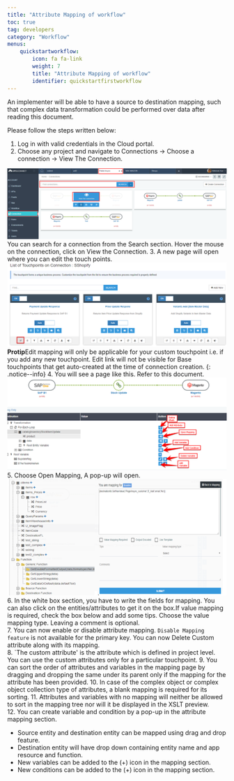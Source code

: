 ```yaml
---
title: "Attribute Mapping of workflow"
toc: true
tag: developers
category: "Workflow"
menus: 
    quickstartworkflow:
        icon: fa fa-link
        weight: 7
        title: "Attribute Mapping of workflow" 
        identifier: quickstartfirstworkflow
---
```


An implementer will be able to have a source to destination mapping, such that complex data transformation could be performed over data after reading this document.

Please follow the steps written below:

1. Log in with valid credentials in the Cloud portal.
2. Choose any project and navigate to Connections -> Choose a connection -> View The Connection.

![Attribute-Mapping1](/staticfiles/workflow-management/media/Attribute-Mapping1.png)  
You can search for a connection from the Search section. Hover the mouse on the connection, click on View the Connection.
3. A new page will open where you can edit the touch points.  
![Attribute-Mapping2](/staticfiles/workflow-management/media/Attribute-Mapping2.png)  
**Protip**Edit mapping will only be applicable for your custom touchpoint i.e. if you add any new touchpoint. Edit link will not be visible for Base touchpoints that get auto-created at the time of connection creation.
{: .notice--info}
4. You will see a page like this. Refer to this document.  
![Attribute-Mapping3](/staticfiles/workflow-management/media/Attribute-Mapping3.png)  
5. Choose Open Mapping, A pop-up will open.    
![Attribute-Mapping4](/staticfiles/workflow-management/media/Attribute-Mapping4.jpg)  
6. In the white box section, you have to write the fields for mapping. You can also click on the entities/attributes to get it on the box.If value mapping is required, check the box below and add some tips.
Choose the value mapping type. Leaving a comment is optional.  
7. You can now enable or disable attribute mapping. `Disable Mapping feature` is not available for the primary key.
You can now Delete Custom attribute along with its mapping.  
8. `The custom attribute' is the attribute which is defined in project level. You can use the custom attributes only for a particular touchpoint.
9. You can sort the order of attributes and variables in the mapping page by dragging and dropping the same under its parent only if the mapping for the attribute has been provided.
10. In case of the complex object or complex object collection type of attributes, a blank mapping is required for its sorting.
11. Attributes and variables with no mapping will neither be allowed to sort in the mapping tree nor will it be displayed in the XSLT preview.  
12. You can create variable and condition by a pop-up in the attribute mapping section.
* Source entity and destination entity can be mapped using drag and drop feature. 
* Destination entity will have drop down containing entity name and app resource and function. 
* New variables can be added to the (+) icon in the mapping section. 
* New conditions can be added to the (+) icon in the mapping section.